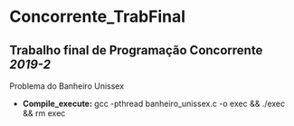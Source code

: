 # Concorrente_TrabFinal

## Trabalho final de Programação Concorrente *2019-2*

Problema do Banheiro Unissex

* **Compile_execute:** gcc -pthread banheiro_unissex.c -o exec && ./exec && rm exec
